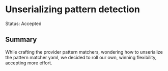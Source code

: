 # Unserializing pattern detection
Status: Accepted
## Summary
While crafting the provider pattern matchers,
wondering how to unserialize the pattern matcher yaml,
we decided to roll our own,
winning flexibility,
accepting more effort.